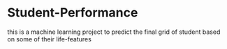 # Student-Performance

this is a machine learning project to predict the final grid of student based on some of their life-features
